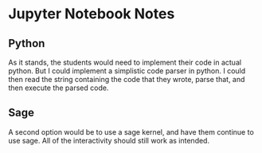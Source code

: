 # Jupyter Notebook Notes

## Python

As it stands, the students would need to implement their code in actual python. But I could implement a simplistic code parser in python. I could then read the string containing the code that they wrote, parse that, and then execute the parsed code.

## Sage

A second option would be to use a sage kernel, and have them continue to use sage. All of the interactivity should still work as intended.